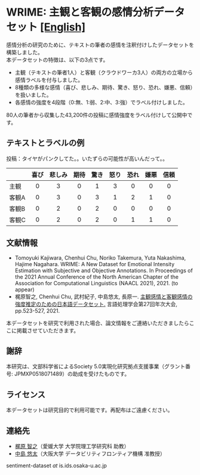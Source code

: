 # WRIME: 主観と客観の感情分析データセット [[English]](https://github.com/ids-cv/wrime/blob/master/README.en.md)

感情分析の研究のために、テキストの筆者の感情を注釈付けしたデータセットを構築しました。<br>
本データセットの特徴は、以下の3点です。

- 主観（テキストの筆者1人）と客観（クラウドワーカ3人）の両方の立場から感情ラベルを付与しました。
- 8種類の多様な感情（喜び、悲しみ、期待、驚き、怒り、恐れ、嫌悪、信頼）を扱いました。
- 各感情の強度を4段階（0:無、1:弱、2:中、3:強）でラベル付けしました。

80人の筆者から収集した43,200件の投稿に感情強度をラベル付けして公開中です。

## テキストとラベルの例

投稿：タイヤがパンクしてた。。いたずらの可能性が高いんだって。。

||喜び|悲しみ|期待|驚き|怒り|恐れ|嫌悪|信頼|
| :--- | :---: | :---: | :---: | :---: | :---: | :---: | :---: | :---: |
|主観 |0|3|0|1|3|0|0|0|
|客観A|0|3|0|3|1|2|1|0|
|客観B|0|2|0|2|0|0|0|0|
|客観C|0|2|0|2|0|1|1|0|

## 文献情報

- Tomoyuki Kajiwara, Chenhui Chu, Noriko Takemura, Yuta Nakashima, Hajime Nagahara. WRIME: A New Dataset for Emotional Intensity Estimation with Subjective and Objective Annotations. In Proceedings of the 2021 Annual Conference of the North American Chapter of the Association for Computational Linguistics (NAACL 2021), 2021. (to appear)
- 梶原智之, Chenhui Chu, 武村紀子, 中島悠太, 長原一. [主観感情と客観感情の強度推定のための日本語データセット.](https://www.anlp.jp/proceedings/annual_meeting/2021/pdf_dir/P3-3.pdf) 言語処理学会第27回年次大会, pp.523-527, 2021.

本データセットを研究で利用された場合、論文情報をご連絡いただきましたらここに掲載させていただきます。

## 謝辞

本研究は、文部科学省によるSociety 5.0実現化研究拠点支援事業（グラント番号: JPMXP0518071489）の助成を受けたものです。

## ライセンス

本データセットは研究目的で利用可能です。再配布はご遠慮ください。

## 連絡先

- [梶原 智之](https://sites.google.com/site/moguranosenshi/)（愛媛大学 大学院理工学研究科 助教）
- [中島 悠太](https://www.n-yuta.jp/)（大阪大学 データビリティフロンティア機構 准教授）

sentiment-dataset *at* is.ids.osaka-u.ac.jp

